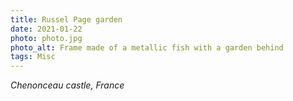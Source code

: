 ```yaml
---
title: Russel Page garden
date: 2021-01-22
photo: photo.jpg
photo_alt: Frame made of a metallic fish with a garden behind
tags: Misc
---
```


*Chenonceau castle, France*
